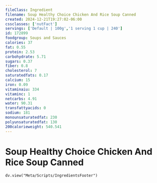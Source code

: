 ```yaml
---
fileClass: Ingredient
filename: Soup Healthy Choice Chicken And Rice Soup Canned
created: 2024-12-21T19:27:02-06:00
cssclasses: ['nutFact']
servings: ['Default | 100g','1 serving 1 cup | 240']
id: 172899
foodgroup: Soups and Sauces
calories: 37
fat: 0.55
protein: 2.53
carbohydrate: 5.71
sugars: 0.37
fiber: 0.8
cholesterol: 7
saturatedfats: 0.17
calcium: 15
iron: 0.09
vitaminaiu: 334
vitaminc: 1
netcarbs: 4.91
water: 90.31
transfattyacids: 0
sodium: 181
monounsaturatedfat: 230
polyunsaturatedfat: 130
200calorieweight: 540.541
---
```


# Soup Healthy Choice Chicken And Rice Soup Canned

```dataviewjs
dv.view("Meta/Scripts/IngredientsFooter")
```